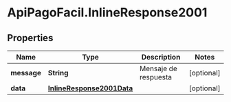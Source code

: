 # ApiPagoFacil.InlineResponse2001

## Properties

Name | Type | Description | Notes
------------ | ------------- | ------------- | -------------
**message** | **String** | Mensaje de respuesta | [optional] 
**data** | [**InlineResponse2001Data**](InlineResponse2001Data.md) |  | [optional] 


